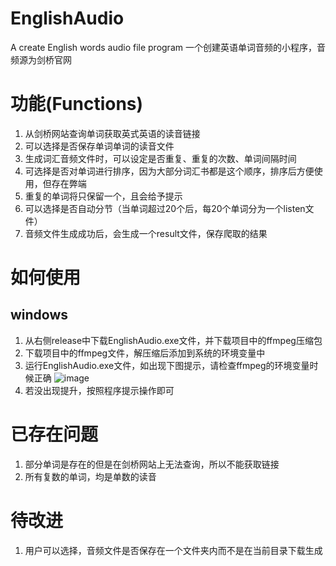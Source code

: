 # EnglishAudio
A create English words audio file program
一个创建英语单词音频的小程序，音频源为剑桥官网

# 功能(Functions)
1. 从剑桥网站查询单词获取英式英语的读音链接
2. 可以选择是否保存单词单词的读音文件
3. 生成词汇音频文件时，可以设定是否重复、重复的次数、单词间隔时间
4. 可选择是否对单词进行排序，因为大部分词汇书都是这个顺序，排序后方便使用，但存在弊端
5. 重复的单词将只保留一个，且会给予提示
6. 可以选择是否自动分节（当单词超过20个后，每20个单词分为一个listen文件）
7. 音频文件生成成功后，会生成一个result文件，保存爬取的结果

# 如何使用
## windows
1. 从右侧release中下载EnglishAudio.exe文件，并下载项目中的ffmpeg压缩包
2. 下载项目中的ffmpeg文件，解压缩后添加到系统的环境变量中
3. 运行EnglishAudio.exe文件，如出现下图提示，请检查ffmpeg的环境变量时候正确
![image](https://user-images.githubusercontent.com/31961185/113503263-495c0380-9563-11eb-9699-e748eeadb388.png)
4. 若没出现提升，按照程序提示操作即可

# 已存在问题
1. 部分单词是存在的但是在剑桥网站上无法查询，所以不能获取链接
2. 所有复数的单词，均是单数的读音

# 待改进
1. 用户可以选择，音频文件是否保存在一个文件夹内而不是在当前目录下载生成
